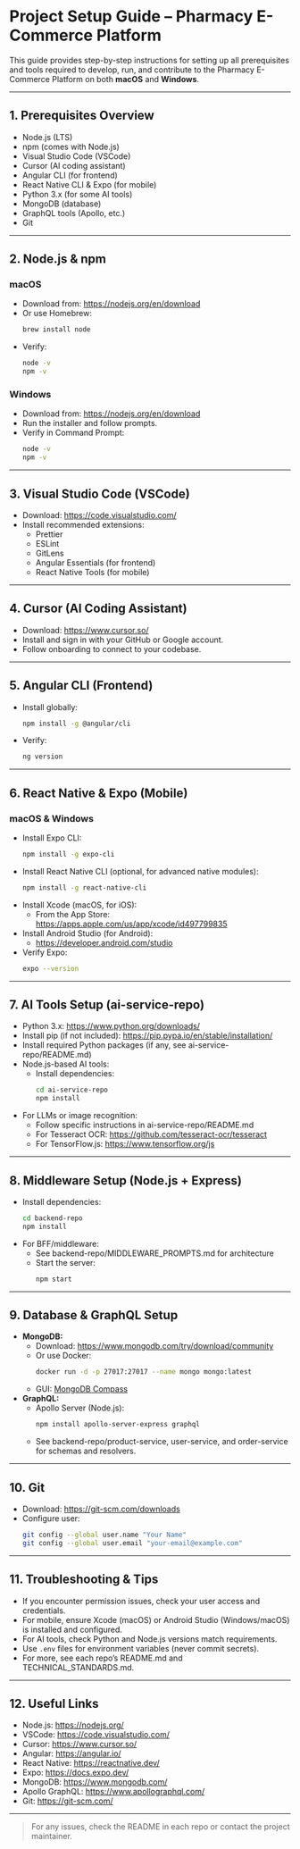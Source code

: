 # Project Setup Guide – Pharmacy E-Commerce Platform

This guide provides step-by-step instructions for setting up all prerequisites and tools required to develop, run, and contribute to the Pharmacy E-Commerce Platform on both **macOS** and **Windows**.

---

## 1. Prerequisites Overview
- Node.js (LTS)
- npm (comes with Node.js)
- Visual Studio Code (VSCode)
- Cursor (AI coding assistant)
- Angular CLI (for frontend)
- React Native CLI & Expo (for mobile)
- Python 3.x (for some AI tools)
- MongoDB (database)
- GraphQL tools (Apollo, etc.)
- Git

---

## 2. Node.js & npm

### macOS
- Download from: https://nodejs.org/en/download
- Or use Homebrew:
  ```sh
  brew install node
  ```
- Verify:
  ```sh
  node -v
  npm -v
  ```

### Windows
- Download from: https://nodejs.org/en/download
- Run the installer and follow prompts.
- Verify in Command Prompt:
  ```sh
  node -v
  npm -v
  ```

---

## 3. Visual Studio Code (VSCode)
- Download: https://code.visualstudio.com/
- Install recommended extensions:
  - Prettier
  - ESLint
  - GitLens
  - Angular Essentials (for frontend)
  - React Native Tools (for mobile)

---

## 4. Cursor (AI Coding Assistant)
- Download: https://www.cursor.so/
- Install and sign in with your GitHub or Google account.
- Follow onboarding to connect to your codebase.

---

## 5. Angular CLI (Frontend)
- Install globally:
  ```sh
  npm install -g @angular/cli
  ```
- Verify:
  ```sh
  ng version
  ```

---

## 6. React Native & Expo (Mobile)

### macOS & Windows
- Install Expo CLI:
  ```sh
  npm install -g expo-cli
  ```
- Install React Native CLI (optional, for advanced native modules):
  ```sh
  npm install -g react-native-cli
  ```
- Install Xcode (macOS, for iOS):
  - From the App Store: https://apps.apple.com/us/app/xcode/id497799835
- Install Android Studio (for Android):
  - https://developer.android.com/studio
- Verify Expo:
  ```sh
  expo --version
  ```

---

## 7. AI Tools Setup (ai-service-repo)
- Python 3.x: https://www.python.org/downloads/
- Install pip (if not included): https://pip.pypa.io/en/stable/installation/
- Install required Python packages (if any, see ai-service-repo/README.md)
- Node.js-based AI tools:
  - Install dependencies:
    ```sh
    cd ai-service-repo
    npm install
    ```
- For LLMs or image recognition:
  - Follow specific instructions in ai-service-repo/README.md
  - For Tesseract OCR: https://github.com/tesseract-ocr/tesseract
  - For TensorFlow.js: https://www.tensorflow.org/js

---

## 8. Middleware Setup (Node.js + Express)
- Install dependencies:
  ```sh
  cd backend-repo
  npm install
  ```
- For BFF/middleware:
  - See backend-repo/MIDDLEWARE_PROMPTS.md for architecture
  - Start the server:
    ```sh
    npm start
    ```

---

## 9. Database & GraphQL Setup
- **MongoDB:**
  - Download: https://www.mongodb.com/try/download/community
  - Or use Docker:
    ```sh
    docker run -d -p 27017:27017 --name mongo mongo:latest
    ```
  - GUI: [MongoDB Compass](https://www.mongodb.com/products/compass)
- **GraphQL:**
  - Apollo Server (Node.js):
    ```sh
    npm install apollo-server-express graphql
    ```
  - See backend-repo/product-service, user-service, and order-service for schemas and resolvers.

---

## 10. Git
- Download: https://git-scm.com/downloads
- Configure user:
  ```sh
  git config --global user.name "Your Name"
  git config --global user.email "your-email@example.com"
  ```

---

## 11. Troubleshooting & Tips
- If you encounter permission issues, check your user access and credentials.
- For mobile, ensure Xcode (macOS) or Android Studio (Windows/macOS) is installed and configured.
- For AI tools, check Python and Node.js versions match requirements.
- Use `.env` files for environment variables (never commit secrets).
- For more, see each repo’s README.md and TECHNICAL_STANDARDS.md.

---

## 12. Useful Links
- Node.js: https://nodejs.org/
- VSCode: https://code.visualstudio.com/
- Cursor: https://www.cursor.so/
- Angular: https://angular.io/
- React Native: https://reactnative.dev/
- Expo: https://docs.expo.dev/
- MongoDB: https://www.mongodb.com/
- Apollo GraphQL: https://www.apollographql.com/
- Git: https://git-scm.com/

---

> For any issues, check the README in each repo or contact the project maintainer. 